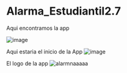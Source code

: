# Alarma_Estudiantil2.7

Aqui encontramos la app

![image](https://user-images.githubusercontent.com/115563028/215661554-900f6028-34cc-4719-8d8d-7f98862fca70.png)

Aqui estaria el inicio de la App
![image](https://user-images.githubusercontent.com/115563028/215661600-2e417ed5-418d-4df7-a745-48cdabf85737.png)

El logo de la app
![alarmnaaaaa](https://user-images.githubusercontent.com/115563028/215661662-14baf64a-9b7f-4fb1-b4c7-faee7075d0fa.png)


